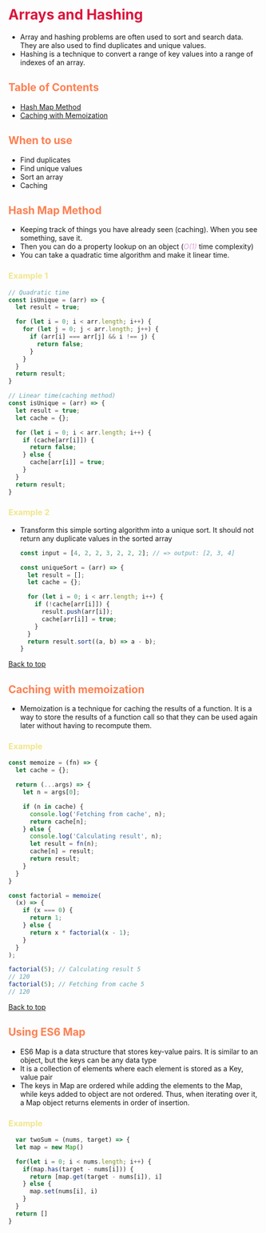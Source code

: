 <style>
r { color: Crimson }
o { color: Coral }
y { color: Khaki }
g { color: MediumSpringGreen }
b { color: SkyBlue }
i { color: Violet }
h { color:  Plum }
hh { color: Pink }
</style>

# <r>Arrays and Hashing</r>

* Array and hashing problems are often used to sort and search data. They are also used to find duplicates and unique values.
* Hashing is a technique to convert a range of key values into a range of indexes of an array.

## <o>Table of Contents</o>
* [Hash Map Method](#unique-sorting-with-caching)
* [Caching with Memoization](#caching-with-memoization)

## <o>When to use</o>
  * Find duplicates
  * Find unique values
  * Sort an array
  * Caching

## <o>Hash Map Method</o>
  * Keeping track of things you have already seen (caching). When you see something, save it.
  * Then you can do a property lookup on an object (<h>*O(1)*</h> time complexity)
  * You can take a quadratic time algorithm and make it linear time.
### <y>Example 1</y>

  ```javascript
  // Quadratic time
  const isUnique = (arr) => {
    let result = true;

    for (let i = 0; i < arr.length; i++) {
      for (let j = 0; j < arr.length; j++) {
        if (arr[i] === arr[j] && i !== j) {
          return false;
        }
      }
    }
    return result;
  }

  // Linear time(caching method)
  const isUnique = (arr) => {
    let result = true;
    let cache = {};

    for (let i = 0; i < arr.length; i++) {
      if (cache[arr[i]]) {
        return false;
      } else {
        cache[arr[i]] = true;
      }
    }
    return result;
  }
  ```
### <y>Example 2</y>

* Transform this simple sorting algorithm into a unique sort. It should not return any duplicate values in the sorted array

  ```javascript
  const input = [4, 2, 2, 3, 2, 2, 2]; // => output: [2, 3, 4]

  const uniqueSort = (arr) => {
    let result = [];
    let cache = {};

    for (let i = 0; i < arr.length; i++) {
      if (!cache[arr[i]]) {
        result.push(arr[i]);
        cache[arr[i]] = true;
      }
    }
    return result.sort((a, b) => a - b);
  }

[Back to top](#table-of-contents)

## <o>Caching with memoization</o>

* Memoization is a technique for caching the results of a function. It is a way to store the results of a function call so that they can be used again later without having to recompute them.

### <y>Example</y>
  ```javascript
  const memoize = (fn) => {
    let cache = {};

    return (...args) => {
      let n = args[0];

      if (n in cache) {
        console.log('Fetching from cache', n);
        return cache[n];
      } else {
        console.log('Calculating result', n);
        let result = fn(n);
        cache[n] = result;
        return result;
      }
    }
  }

  const factorial = memoize(
    (x) => {
      if (x === 0) {
        return 1;
      } else {
        return x * factorial(x - 1);
      }
    }
  );

  factorial(5); // Calculating result 5
  // 120
  factorial(5); // Fetching from cache 5
  // 120
  ```

[Back to top](#table-of-contents)

## <o>Using ES6 Map</o>

* ES6 Map is a data structure that stores key-value pairs. It is similar to an object, but the keys can be any data type
* It is a collection of elements where each element is stored as a Key, value pair
* The keys in Map are ordered while adding the elements to the Map, while keys added to object are not ordered. Thus, when iterating over it, a Map object returns elements in order of insertion.

### <y>Example</y>

```javascript
  var twoSum = (nums, target) => {
  let map = new Map()

  for(let i = 0; i < nums.length; i++) {
    if(map.has(target - nums[i])) {
      return [map.get(target - nums[i]), i]
    } else {
      map.set(nums[i], i)
    }
  }
  return []
}
```